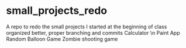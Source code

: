 # small_projects_redo
A repo to redo the small projects I started at the beginning of class organized better, proper branching and commits
Calculator \n
Paint App
Random Balloon Game
Zombie shooting game
